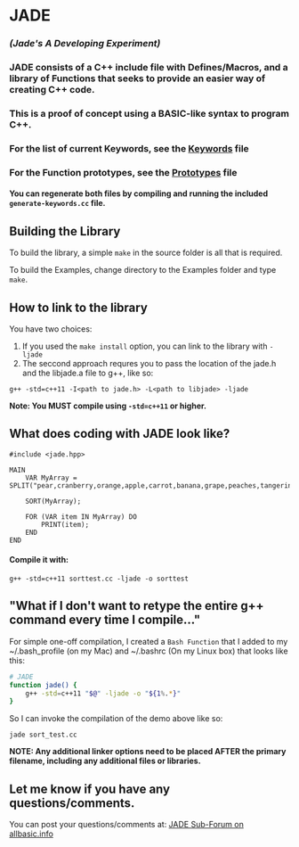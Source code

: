 # JADE

### *(Jade's A Developing Experiment)*

### JADE consists of a C++ include file with Defines/Macros, and a library of Functions that seeks to provide an easier way of creating C++ code.

### This is a proof of concept using a BASIC-like syntax to program C++.

### For the list of current Keywords, see the [Keywords]() file

### For the Function prototypes, see the [Prototypes]() file

#### You can regenerate both files by compiling and running the included `generate-keywords.cc` file.

## Building the Library


To build the library, a simple `make` in the source folder is all that is required.

To build the Examples, change directory to the Examples folder and type `make`.

## How to link to the library
You have two choices:

1. If you used the `make install` option, you can link to the library with `-ljade`
2. The seccond approach requres you to pass the location of the jade.h and the libjade.a file to g++, like so:

`g++ -std=c++11 -I<path to jade.h> -L<path to libjade> -ljade`

**Note:  You MUST compile using `-std=c++11` or higher.**

## What does coding with JADE look like?

```
#include <jade.hpp>

MAIN
    VAR MyArray = SPLIT("pear,cranberry,orange,apple,carrot,banana,grape,peaches,tangerines",",");

    SORT(MyArray);

    FOR (VAR item IN MyArray) DO 
        PRINT(item);
    END
END
```

#### Compile it with:
`g++ -std=c++11 sorttest.cc -ljade -o sorttest`

## "What if I don't want to retype the entire g++ command every time I compile..."
For simple one-off compilation, I created a `Bash Function` that I added to my ~/.bash_profile (on my Mac) and ~/.bashrc (On my Linux box) that looks like this:

```bash
# JADE
function jade() { 
    g++ -std=c++11 "$@" -ljade -o "${1%.*}"
}
```

So I can invoke the compilation of the demo above like so:

`jade sort_test.cc`

**NOTE:  Any additional linker options need to be placed AFTER the primary filename, including any additional files or libraries.**

## Let me know if you have any questions/comments.

You can post your questions/comments at: [JADE Sub-Forum on allbasic.info](https://www.allbasic.info/forum/index.php?board=22.0)






